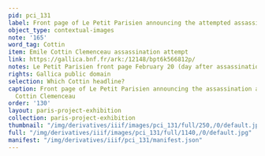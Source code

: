 ```yaml
---
pid: pci_131
label: Front page of Le Petit Parisien announcing the attempted assassination of Clemenceau
object_type: contextual-images
note: '165'
word_tag: Cottin
item: Emile Cottin Clemenceau assassination attempt
link: https://gallica.bnf.fr/ark:/12148/bpt6k566812p/
notes: Le Petit Parisien front page February 20 (day after assassination attempt)
rights: Gallica public domain
selection: Which Cottin headline?
caption: Front page of Le Petit Parisien announcing the assassination attempt on Emile
  Cottin Clemenceau
order: '130'
layout: paris-project-exhibition
collection: paris-project-exhibition
thumbnail: "/img/derivatives/iiif/images/pci_131/full/250,/0/default.jpg"
full: "/img/derivatives/iiif/images/pci_131/full/1140,/0/default.jpg"
manifest: "/img/derivatives/iiif/pci_131/manifest.json"
---
```

